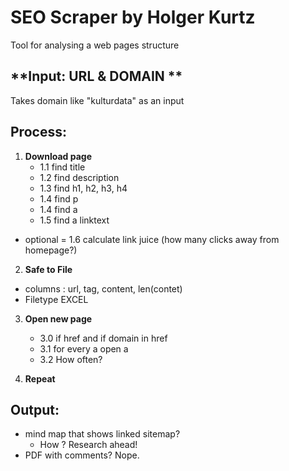 # SEO Scraper by Holger Kurtz
Tool for analysing a web pages structure

## **Input: URL & DOMAIN **
Takes domain like "kulturdata" as an input

## Process:
1. **Download page**
    - 1.1 find title
    - 1.2 find description
    - 1.3 find h1, h2, h3, h4
    - 1.4 find p
    - 1.4 find a 
    - 1.5 find a linktext 
- optional = 1.6 calculate link juice (how many clicks away from homepage?)
 
2. **Safe to File**
- columns : url, tag, content, len(contet)
- Filetype EXCEL

3. **Open new page**
    - 3.0 if href and if domain in href
    - 3.1 for every a open a 
    - 3.2 How often?

4. **Repeat**

## **Output:** 
- mind map that shows linked sitemap?
    - How ? Research ahead!
- PDF with comments? Nope.
 
